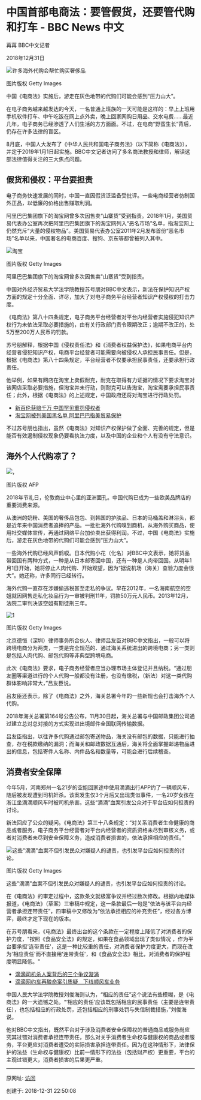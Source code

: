 # 中国首部电商法：要管假货，还要管代购和打车 - BBC News 中文

苒苒 BBC中文记者

2018年12月31日

![许多海外代购会帮忙购买奢侈品](图20181231-11电商法.jpg)

 图片版权 Getty Images 

中国《电商法》实施后，游走在灰色地带的代购们可能会感到“压力山大”。

在电子商务越来越发达的今天，一名普通上班族的一天可能是这样的：早上上班用手机软件打车、中午吃饭在网上点外卖，晚上回家网购日用品、交水电费……最近几年，电子商务已经渗透了人们生活的方方面面。不过，在电商“野蛮生长”背后，仍存在许多法律的盲区。

8月底，中国人大发布了《中华人民共和国电子商务法》（以下简称《电商法》），并定于2019年1月1日起实施。BBC中文记者访问了多名商法教授和律师，解读这部法律值得关注的三大焦点问题。

## 假货和侵权：平台要担责

电子商务快速发展的同时，中国一直因假货泛滥备受批评。一些电商经营者仿制国外正品，以低廉的价格出售赚取利润。

阿里巴巴集团旗下的淘宝网曾多次因售卖“山寨货”受到指责。2018年1月，美国贸易代表办公室再次把阿里巴巴集团旗下的淘宝网列入“恶名市场”名单，指淘宝网上仍然充斥“大量的侵权物品”。美国贸易代表办公室2011年2月发布首份“恶名市场”名单以来，中国著名的电商百度、搜狗、京东等都曾被列入其中。

![淘宝](图20181231-12电商法.jpg)

 

图片版权 Getty Images 

阿里巴巴集团旗下的淘宝网曾多次因售卖"山寨货"受到指责。

中国对外经济贸易大学法学院教授苏号朋对BBC中文表示，新法在保护知识产权方面的规定十分全面、详尽，加大了对电子商务平台经营者知识产权侵权的打击力度。

《电商法》第八十四条规定，电子商务平台经营者对平台内经营者实施侵犯知识产权行为未依法采取必要措施的，由有关行政部门责令限期改正；逾期不改正的，处5万至200万人民币的罚款。

苏号朋解释，根据中国《侵权责任法》和《消费者权益保护法》，如果电商平台内经营者侵犯知识产权，电商平台经营者可能需要向被侵权人承担民事责任。但是，根据《电商法》第八十四条规定，平台经营者不仅要承担民事责任，还要承担行政责任。

他举例，如果有网店在淘宝上卖假耐克，耐克在取得有力证据的情况下要求淘宝对该网店采取必要措施，但淘宝并未行动，则耐克可以告淘宝，淘宝需要承担民事责任；此外，根据《电商法》的上述规定，中国政府还将对淘宝进行行政处罚。

- [新百伦获赔千万 中国罕见重罚侵权者](https://www.bbc.com/zhongwen/simp/business-41034811)
- [淘宝网被列美国黑名单 阿里巴巴指美贸易保护](https://www.bbc.com/zhongwen/simp/business-42673624)

不过苏号朋也指出，虽然《电商法》对知识产权保护做了全面、完善的规定，但是能否有效遏制侵权现象仍要看执法力度，以及中国的企业和个人有没有守法意识。

## 海外个人代购凉了？

![，](图20181231-13电商法.jpg)

 

图片版权 AFP 

2018年节礼日，伦敦商业中心里的亚洲面孔。中国代购已成为一些欧美品牌店的重要消费来源。

从澳洲的奶粉、美国的奢侈品包包、到韩国的护肤品、日本的马桶盖和淋浴头，都是近年来中国消费者追捧的产品。一批批海外代购嗅到商机，从海外购买商品，使用社交媒体宣传，再通过网络平台加价卖出获得利润。不过，中国《电商法》实施后，游走在灰色地带的代购们可能会感到“压力山大”。

一些海外代购已经风声鹤唳。日本代购小花（化名）对BBC中文表示，她将货品带回国有两种方式，一种是从日本邮寄回中国，还有一种是人肉带回国。从明年1月1日开始，她将停止人肉代购、开始观望，因为“据说机场（海关）查验力度会很大”。她还称，许多同行已经转行。

海外代购一直存在涉嫌偷逃税甚至走私的争议。早在2012年，一名海南航空的空姐就因网售走私化妆品行为一审被判刑11年，罚款50万元人民币。2013年12月，法院二审判决该空姐有期徒刑三年。

![1](图20181231-14电商法.jpg)

图片版权 Getty Images 

北京德恒（深圳）律师事务所合伙人、律师吕友臣对BBC中文指出，一般可以将跨境电商分为两类，一类是完全规范的、通过海关系统进出的跨境电商；另一类则是包括人肉代购、邮包代购等非典型跨境电商。

此次《电商法》要求，电子商务经营者应当办理市场主体登记并且纳税。“通过朋友圈等渠道进行的个人代购一般都没有注册，也没有缴税，（新法）对这一类代购群体影响非常大，”吕友臣说。

吕友臣还表示，除了《电商法》之外，海关总署今年的一些新规也会打击海外个人代购。

2018年海关总署第164号公告公布，11月30日起，海关总署与中国邮政集团公司通过建立总对总对接的方式实现进出境邮件全国联网传输数据。

吕友臣指出，以往许多代购通过邮包寄送物品，海关没有邮包的数据，只能进行抽查，存在税款缴纳的漏洞；而海关和邮政数据互通后，海关将全面掌握邮递物品进出的信息，包括寄件人名称、内件品名和数量等，可能会进行后续稽查。

## 消费者安全保障

今年5月，河南郑州一名21岁的空姐回家途中使用滴滴出行APP约了一辆顺风车，随后被发现遭到司机奸杀。该案发生仅3个月后又出现类似事件，一名20岁女孩在浙江坐滴滴顺风车时被司机杀害。这些“滴滴”血案引发公众对于平台应如何担责的讨论。

新法回应了公众的疑问。《电商法》第三十八条规定：“对关系消费者生命健康的商品或者服务，电子商务平台经营者对平台内经营者的资质资格未尽到审核义务，或者对消费者未尽到安全保障义务，造成消费者损害的，依法承担相应的责任。”

![这些"滴滴"血案不但引发民众对嫌疑人的谴责，也引发平台应如何担责的讨论。](图20181231-15电商法.jpg)

图片版权 Getty Images 

这些"滴滴"血案不但引发民众对嫌疑人的谴责，也引发平台应如何担责的讨论。

在《电商法》的审定过程中，这款条文就极富争议并经过数次修改。根据内地媒体报道，《电商法》（草案）三审稿中规定，这一条款最后一句是“依法与该平台内经营者承担连带责任”，四审稿中又修改为“依法承担相应的补充责任”，经过各方博弈，最终才定下现在的版本。

在苏号朋看来，《电商法》最终出台的这个条款在一定程度上降低了对消费者的保护力度，"按照《食品安全法》的规定，如果在食品领域出现了类似情况 ，作为平台要承担'连带责任'，这是一种比较重的责任，对消费者保护力度更大，而现在改为'相应责任'而不直接用'连带责任'，和《食品安全法》相比，对消费者的保护程度明显降低。"

- [滴滴司机杀人案背后的三个争议漩涡](https://www.bbc.com/zhongwen/simp/chinese-news-44093798)
- [滴滴网约车再酿命案引质疑　下线顺风车业务](https://www.bbc.com/zhongwen/simp/chinese-news-45318172)

中国人民大学法学院教授刘俊海则认为，“相应的责任”这个说法有些模糊，是《电商法》的一大遗憾之处。“‘相应的责任’应该既包括相应的民事责任（主要是连带责任），也包括相应的行政处罚，还包括相应的刑事处罚与失信制裁措施，”刘俊海说。

他对BBC中文指出，既然平台对于涉及消费者安全保障权的普通商品或服务尚应究其过错对消费者承担连带责任，那么对关乎消费者生命权与健康权的商品或者服务，平台更应对消费者遭受的实际损害承担连带责任。因为在这种情形下，法律保护的法益（生命权与健康权）比前一情形下的法益（包括财产权）更重要，平台的主观过错更大，消费者损害的后果更严重。

------

原网址: [访问](https://www.bbc.com/zhongwen/simp/business-46700678?ocid=socialflow_twitter)

创建于: 2018-12-31 22:50:08